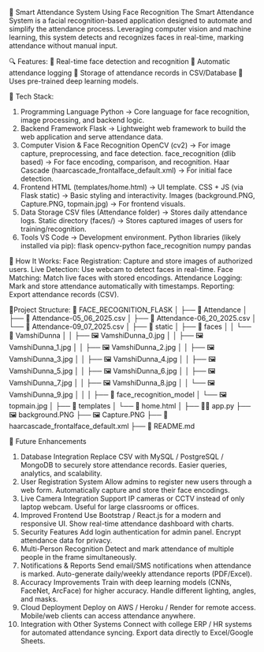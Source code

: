 📸 Smart Attendance System Using Face Recognition
The Smart Attendance System is a facial recognition-based application designed to automate and simplify the attendance process. Leveraging computer vision and machine learning, this system detects and recognizes faces in real-time, marking attendance without manual input.

🔍 Features:
🎯 Real-time face detection and recognition
📝 Automatic attendance logging
💾 Storage of attendance records in CSV/Database
🧠 Uses pre-trained deep learning models.

🚀 Tech Stack:
1. Programming Language
Python → Core language for face recognition, image processing, and backend logic.
2. Backend Framework
Flask → Lightweight web framework to build the web application and serve attendance data.
3. Computer Vision & Face Recognition
OpenCV (cv2) → For image capture, preprocessing, and face detection.
face_recognition (dlib based) → For face encoding, comparison, and recognition.
Haar Cascade (haarcascade_frontalface_default.xml) → For initial face detection.
4. Frontend
HTML (templates/home.html) → UI template.
CSS + JS (via Flask static) → Basic styling and interactivity.
Images (background.PNG, Capture.PNG, topmain.jpg) → For frontend visuals.
5. Data Storage
CSV files (Attendance folder) → Stores daily attendance logs.
Static directory (faces/) → Stores captured images of users for training/recognition.
6. Tools
VS Code → Development environment.
Python libraries (likely installed via pip):
flask
opencv-python
face_recognition
numpy
pandas

🚀 How It Works:
Face Registration: Capture and store images of authorized users.
Live Detection: Use webcam to detect faces in real-time.
Face Matching: Match live faces with stored encodings.
Attendance Logging: Mark and store attendance automatically with timestamps.
Reporting: Export attendance records (CSV).

📂Project Structure:
📂 FACE_RECOGNITION_FLASK
│
├── 📂 Attendance
│   ├── 📄 Attendance-05_06_2025.csv
│   ├── 📄 Attendance-06_20_2025.csv
│   └── 📄 Attendance-09_07_2025.csv
│
├── 📂 static
│   ├── 📂 faces
│   │   └── 📂 VamshiDunna
│   │       ├── 🖼️ VamshiDunna_0.jpg
│   │       ├── 🖼️ VamshiDunna_1.jpg
│   │       ├── 🖼️ VamshiDunna_2.jpg
│   │       ├── 🖼️ VamshiDunna_3.jpg
│   │       ├── 🖼️ VamshiDunna_4.jpg
│   │       ├── 🖼️ VamshiDunna_5.jpg
│   │       ├── 🖼️ VamshiDunna_6.jpg
│   │       ├── 🖼️ VamshiDunna_7.jpg
│   │       ├── 🖼️ VamshiDunna_8.jpg
│   │       └── 🖼️ VamshiDunna_9.jpg
│   │
│   ├── 📂 face_recognition_model
│   └── 🖼️ topmain.jpg
│
├── 📂 templates
│   └── 📄 home.html
│
├── 🧑‍💻 app.py
├── 🖼️ background.PNG
├── 🖼️ Capture.PNG
├── 📄 haarcascade_frontalface_default.xml
├── 📘 README.md

🚀 Future Enhancements
1. Database Integration
Replace CSV with MySQL / PostgreSQL / MongoDB to securely store attendance records.
Easier queries, analytics, and scalability.
2. User Registration System
Allow admins to register new users through a web form.
Automatically capture and store their face encodings.
3. Live Camera Integration
Support IP cameras or CCTV instead of only laptop webcam.
Useful for large classrooms or offices.
4. Improved Frontend
Use Bootstrap / React.js for a modern and responsive UI.
Show real-time attendance dashboard with charts.
5. Security Features
Add login authentication for admin panel.
Encrypt attendance data for privacy.
6. Multi-Person Recognition
Detect and mark attendance of multiple people in the frame simultaneously.
7. Notifications & Reports
Send email/SMS notifications when attendance is marked.
Auto-generate daily/weekly attendance reports (PDF/Excel).
8. Accuracy Improvements
Train with deep learning models (CNNs, FaceNet, ArcFace) for higher accuracy.
Handle different lighting, angles, and masks.
9. Cloud Deployment
Deploy on AWS / Heroku / Render for remote access.
Mobile/web clients can access attendance anywhere.
10. Integration with Other Systems
Connect with college ERP / HR systems for automated attendance syncing.
Export data directly to Excel/Google Sheets.

